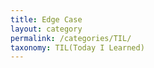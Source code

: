 ```yaml
---
title: Edge Case
layout: category
permalink: /categories/TIL/
taxonomy: TIL(Today I Learned)
---
```

